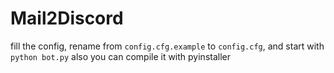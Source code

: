 # Mail2Discord
fill the config, rename from `config.cfg.example` to `config.cfg`, and start with `python bot.py`
also you can compile it with pyinstaller